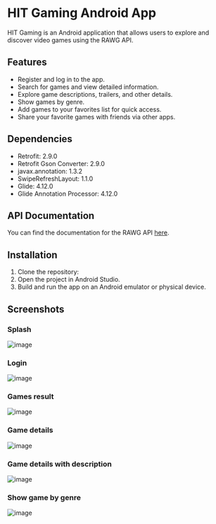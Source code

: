 # HIT Gaming Android App

HIT Gaming is an Android application that allows users to explore and discover video games using the RAWG API.

## Features

- Register and log in to the app.
- Search for games and view detailed information.
- Explore game descriptions, trailers, and other details.
- Show games by genre.
- Add games to your favorites list for quick access.
- Share your favorite games with friends via other apps.



## Dependencies

- Retrofit: 2.9.0
- Retrofit Gson Converter: 2.9.0
- javax.annotation: 1.3.2
- SwipeRefreshLayout: 1.1.0
- Glide: 4.12.0
- Glide Annotation Processor: 4.12.0

## API Documentation

You can find the documentation for the RAWG API [here](https://rawg.io/apidocs).

## Installation

1. Clone the repository:
2. Open the project in Android Studio.
3. Build and run the app on an Android emulator or physical device.

## Screenshots
### Splash 
![image](https://github.com/srjuchenko/HITGaming/assets/76474133/1c65204a-1b2b-4e13-b923-dd70ea68b9bb)

### Login 
![image](https://github.com/srjuchenko/HITGaming/assets/76474133/02b8f6a7-8554-46fc-bd79-3427b26aebfc)

### Games result 
![image](https://github.com/srjuchenko/HITGaming/assets/76474133/2bd08b1d-2b7f-4529-8c76-0bc09681a6bf)

### Game details
![image](https://github.com/srjuchenko/HITGaming/assets/76474133/e886339d-458a-4eea-ab63-bdae52945f28)

### Game details with description
![image](https://github.com/srjuchenko/HITGaming/assets/76474133/e0705a1a-a050-4c3f-b770-0ead9a3fbcc4)

### Show game by genre
![image](https://github.com/srjuchenko/HITGaming/assets/76474133/f4249f21-4215-43f7-b0de-85d9a080a62d)



